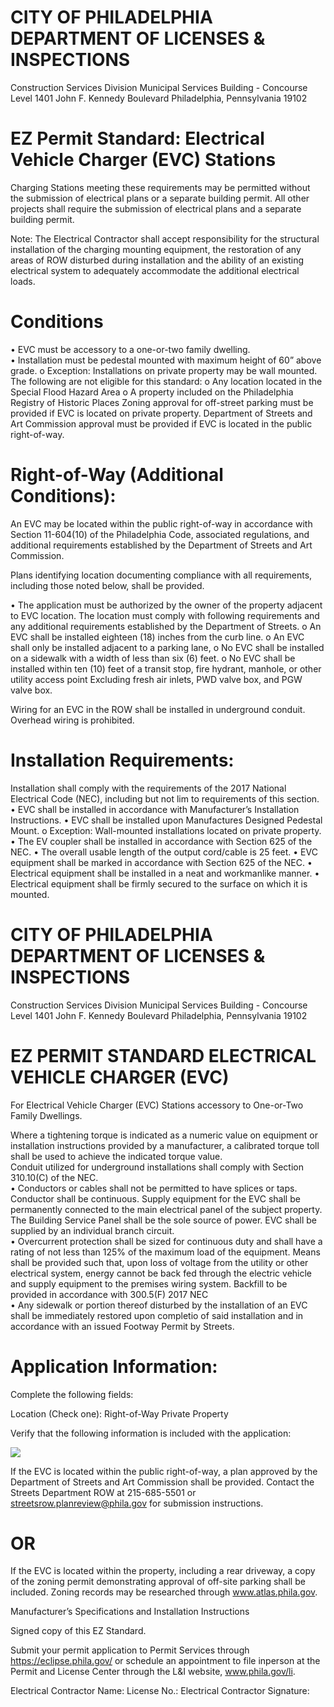 # CITY OF PHILADELPHIA DEPARTMENT OF LICENSES & INSPECTIONS  

Construction Services Division Municipal Services Building - Concourse Level 1401 John F. Kennedy Boulevard Philadelphia, Pennsylvania 19102  

# EZ Permit Standard: Electrical Vehicle Charger (EVC) Stations  

Charging Stations meeting these requirements may be permitted without the submission of electrical plans or a separate building permit. All other projects shall require the submission of electrical plans and a separate building permit.  

Note: The Electrical Contractor shall accept responsibility for the structural installation of the charging mounting equipment, the restoration of any areas of ROW disturbed during installation and the ability of an existing electrical system to adequately accommodate the additional electrical loads.  

# Conditions  

•   EVC must be accessory to a one-or-two family dwelling.   
• Installation must be pedestal mounted with maximum height of 60” above grade. o Exception: Installations on private property may be wall mounted. The following are not eligible for this standard: o Any location located in the Special Flood Hazard Area o A property included on the Philadelphia Registry of Historic Places Zoning approval for off-street parking must be provided if EVC is located on private property. Department of Streets and Art Commission approval must be provided if EVC is located in the public right-of-way.  

# Right-of-Way (Additional Conditions):  

An EVC may be located within the public right-of-way in accordance with Section 11-604(10) of the Philadelphia Code, associated regulations, and additional requirements established by the Department of Streets and Art Commission.  

Plans identifying location documenting compliance with all requirements, including those noted below, shall be provided.  

• The application must be authorized by the owner of the property adjacent to EVC location. The location must comply with following requirements and any additional requirements established by the Department of Streets. o An EVC shall be installed eighteen (18) inches from the curb line. o An EVC shall only be installed adjacent to a parking lane, o No EVC shall be installed on a sidewalk with a width of less than six (6) feet. o No EVC shall be installed within ten (10) feet of a transit stop, fire hydrant, manhole, or other utility access point Excluding fresh air inlets, PWD valve box, and PGW valve box.  

Wiring for an EVC in the ROW shall be installed in underground conduit. Overhead wiring is prohibited.  

# Installation Requirements:  

Installation shall comply with the requirements of the 2017 National Electrical Code (NEC), including but not lim to requirements of this section. •   EVC shall be installed in accordance with Manufacturer’s Installation Instructions. •   EVC shall be installed upon Manufactures Designed Pedestal Mount. o Exception: Wall-mounted installations located on private property. • The EV coupler shall be installed in accordance with Section 625 of the NEC. • The overall usable length of the output cord/cable is 25 feet. • EVC equipment shall be marked in accordance with Section 625 of the NEC. • Electrical equipment shall be installed in a neat and workmanlike manner. • Electrical equipment shall be firmly secured to the surface on which it is mounted.  

# CITY OF PHILADELPHIA DEPARTMENT OF LICENSES & INSPECTIONS  

Construction Services Division Municipal Services Building - Concourse Level 1401 John F. Kennedy Boulevard Philadelphia, Pennsylvania 19102  

# EZ PERMIT STANDARD ELECTRICAL VEHICLE CHARGER (EVC)  

For Electrical Vehicle Charger (EVC) Stations accessory to One-or-Two Family Dwellings.  

Where a tightening torque is indicated as a numeric value on equipment or installation instructions provided by a manufacturer, a calibrated torque toll shall be used to achieve the indicated torque value.   
Conduit utilized for underground installations shall comply with Section $310.10(\mathrm{C})$ of the NEC.   
•   Conductors or cables shall not be permitted to have splices or taps. Conductor shall be continuous. Supply equipment for the EVC shall be permanently connected to the main electrical panel of the subject property. The Building Service Panel shall be the sole source of power. EVC shall be supplied by an individual branch circuit.   
• Overcurrent protection shall be sized for continuous duty and shall have a rating of not less than $125\%$ of the maximum load of the equipment. Means shall be provided such that, upon loss of voltage from the utility or other electrical system, energy cannot be back fed through the electric vehicle and supply equipment to the premises wiring system. Backfill to be provided in accordance with 300.5(F) 2017 NEC   
• Any sidewalk or portion thereof disturbed by the installation of an EVC shall be immediately restored upon completio of said installation and in accordance with an issued Footway Permit by Streets.  

# Application Information:  

Complete the following fields:  

Location (Check one): Right-of-Way Private Property  

Verify that the following information is included with the application:  

![](images/f8c42833e46c03334f4bab6041b022a721a64e371924579d98015ffe67ca3242.jpg)  

If the EVC is located within the public right-of-way, a plan approved by the Department of Streets and Art Commission shall be provided. Contact the Streets Department ROW at 215-685-5501 or streetsrow.planreview@phila.gov for submission instructions.  

# OR  

If the EVC is located within the property, including a rear driveway, a copy of the zoning permit demonstrating approval of off-site parking shall be included. Zoning records may be researched through www.atlas.phila.gov.  

Manufacturer’s Specifications and Installation Instructions  

Signed copy of this EZ Standard.  

Submit your permit application to Permit Services through https://eclipse.phila.gov/ or schedule an appointment to file inperson at the Permit and License Center through the L&I website, www.phila.gov/li.  

Electrical Contractor Name: License No.: Electrical Contractor Signature:  